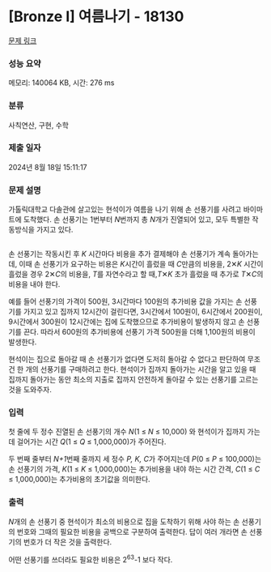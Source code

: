 # [Bronze I] 여름나기 - 18130 

[문제 링크](https://www.acmicpc.net/problem/18130) 

### 성능 요약

메모리: 140064 KB, 시간: 276 ms

### 분류

사칙연산, 구현, 수학

### 제출 일자

2024년 8월 18일 15:11:17

### 문제 설명

<p>가톨릭대학교 다솔관에 살고있는 현석이가 여름을 나기 위해 손 선풍기를 사려고 바이마트에 도착했다. 손 선풍기는 1번부터 <em>N</em>번까지 총 <em>N</em>개가 진열되어 있고, 모두 특별한 작동방식을 가지고 있다.</p>

<p style="text-align: center;"><img alt="" src="https://upload.acmicpc.net/2f10a8d8-46b6-49e2-9616-73eed9f58b03/"></p>

<p>손 선풍기는 작동시킨 후 <em>K</em> 시간마다 비용을 추가 결제해야 손 선풍기가 계속 돌아가는데, 이때 손 선풍기가 요구하는 비용은 <em>K</em>시간이 흘렀을 때 <em>C</em>만큼의 비용을, 2✕<em>K</em> 시간이 흘렀을 경우 2✕<em>C</em>의 비용을, <em>T</em>를 자연수라고 할 때,<em>T</em>✕<em>K</em> 초가 흘렀을 때 추가로 <em>T</em>✕<em>C</em>의 비용을 내야 한다.</p>

<p>예를 들어 선풍기의 가격이 500원, 3시간마다 100원의 추가비용 값을 가지는 손 선풍기를 가지고 있고 집까지 12시간이 걸린다면, 3시간에서 100원이, 6시간에서 200원이, 9시간에서 300원이 12시간에는 집에 도착했으므로 추가비용이 발생하지 않고 손 선풍기를 끈다. 따라서 600원의 추가비용에 선풍기 가격 500원을 더해 1,100원의 비용이 발생한다.</p>

<p>현석이는 집으로 돌아갈 때 손 선풍기가 없다면 도저히 돌아갈 수 없다고 판단하여 무조건 한 개의 선풍기를 구매하려고 한다. 현석이가 집까지 돌아가는 시간을 알고 있을 때 집까지 돌아가는 동안 최소의 지출로 집까지 안전하게 돌아갈 수 있는 선풍기를 고르는 것을 도와주자.</p>

### 입력 

 <p>첫 줄에 두 정수 진열된 손 선풍기의 개수 <em>N</em>(1 ≤ <em>N</em> ≤ 10,000) 와 현석이가 집까지 가는데 걸어가는 시간 <em>Q</em>(1 ≤ <em>Q</em> ≤ 1,000,000)가 주어진다.</p>

<p>두 번째 줄부터 <em>N+1</em>번째 줄까지 세 정수 <em>P, K, C</em>가 주어지는데 <em>P</em>(0 ≤ <em>P</em> ≤ 100,000)는 손 선풍기의 가격, <em>K</em>(1 ≤ <em>K</em> ≤ 1,000,000)는 추가비용을 내야 하는 시간 간격, <em>C</em>(1 ≤ <em>C</em> ≤ 1,000,000)는 추가비용의 초기값을 의미한다.</p>

### 출력 

 <p><em>N</em>개의 손 선풍기 중 현석이가 최소의 비용으로 집을 도착하기 위해 사야 하는 손 선풍기의 번호와 그때의 필요한 비용을 공백으로 구분하여 출력한다. 답이 여러 개라면 손 선풍기의 번호가 더 작은 것을 출력한다.</p>

<p>어떤 선풍기를 쓰더라도 필요한 비용은 2<sup>63</sup>-1 보다 작다.</p>

